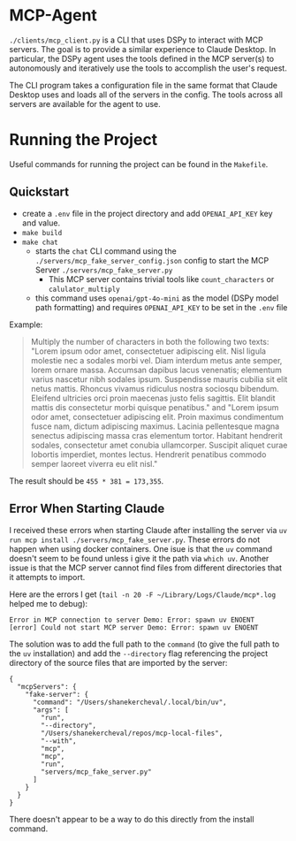 # MCP-Agent

`./clients/mcp_client.py` is a CLI that uses DSPy to interact with MCP servers. The goal is to provide a similar experience to Claude Desktop. In particular, the DSPy agent uses the tools defined in the MCP server(s) to autonomously and iteratively use the tools to accomplish the user's request.

The CLI program takes a configuration file in the same format that Claude Desktop uses and loads all of the servers in the config. The tools across all servers are available for the agent to use.

# Running the Project

Useful commands for running the project can be found in the `Makefile`.

## Quickstart

- create a `.env` file in the project directory and add `OPENAI_API_KEY` key and value.
- `make build`
- `make chat` 
    - starts the `chat` CLI command using the `./servers/mcp_fake_server_config.json` config to start the MCP Server `./servers/mcp_fake_server.py`
        - This MCP server contains trivial tools like `count_characters` or `calulator_multiply`
    - this command uses `openai/gpt-4o-mini` as the model (DSPy model path formatting) and requires `OPENAI_API_KEY` to be set in the `.env` file

Example:

> Multiply the number of characters in both the following two texts: "Lorem ipsum odor amet, consectetuer adipiscing elit. Nisl ligula molestie nec a sodales morbi vel. Diam interdum metus ante semper, lorem ornare massa. Accumsan dapibus lacus venenatis; elementum varius nascetur nibh sodales ipsum. Suspendisse mauris cubilia sit elit netus mattis. Rhoncus vivamus ridiculus nostra sociosqu bibendum. Eleifend ultricies orci proin maecenas justo felis sagittis. Elit blandit mattis dis consectetur morbi quisque penatibus." and "Lorem ipsum odor amet, consectetuer adipiscing elit. Proin maximus condimentum fusce nam, dictum adipiscing maximus. Lacinia pellentesque magna senectus adipiscing massa cras elementum tortor. Habitant hendrerit sodales, consectetur amet conubia ullamcorper. Suscipit aliquet curae lobortis imperdiet, montes lectus. Hendrerit penatibus commodo semper laoreet viverra eu elit nisl."

The result should be `455 * 381 = 173,355`.

## Error When Starting Claude

I received these errors when starting Claude after installing the server via `uv run mcp install ./servers/mcp_fake_server.py`. These errors do not happen when using docker containers. One isue is that the `uv` command doesn't seem to be found unless i give it the path via `which uv`. Another issue is that the MCP server cannot find files from different directories that it attempts to import.

Here are the errors I get (`tail -n 20 -F ~/Library/Logs/Claude/mcp*.log` helped me to debug):

```
Error in MCP connection to server Demo: Error: spawn uv ENOENT
[error] Could not start MCP server Demo: Error: spawn uv ENOENT
```

The solution was to add the full path to the `command` (to give the full path to the `uv` installation) and add the `--directory` flag referencing the project directory of the source files that are imported by the server:

```
{
  "mcpServers": {
    "fake-server": {
      "command": "/Users/shanekercheval/.local/bin/uv",
      "args": [
        "run",
        "--directory", 
        "/Users/shanekercheval/repos/mcp-local-files",
        "--with",
        "mcp",
        "mcp",
        "run",
        "servers/mcp_fake_server.py"
      ]
    }
  }
}
```

There doesn't appear to be a way to do this directly from the install command.
